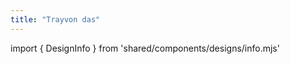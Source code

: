 ```yaml
---
title: "Trayvon das"
---
```


import { DesignInfo } from 'shared/components/designs/info.mjs'

<DesignInfo design='trayvon' docs />

